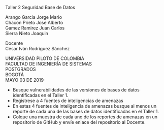 Taller 2 Seguridad Base de Datos  
  
  
Arango Garcia Jorge Mario  
Chacon Prieto Jose Alberto  
Gamez Ramirez Juan Carlos  
Sierra Nieto Joaquin  


Docente  
César Iván Rodríguez Sánchez  
  
  
UNIVERSIDAD PILOTO DE COLOMBIA  
FACULTAD DE INGENIERÍA DE SISTEMAS  
POSTGRADOS  
BOGOTÁ  
MAYO 03 DE 2019



* Busque vulnerabilidades de las versiones de bases de datos identificadas en el Taller 1.  
* Registrese a 4 fuentes de inteligencias de amenazas    
* En estas 4 fuentes de inteligencia de amenazas busque al menos un reporte de cada una de las bases de datos identificadas en         el Taller 1.    
* Colque una muestra de cada uno de los reportes de amenazas en un repositorio de GitHub y envíe enlace del repositorio al Docente.    
   
